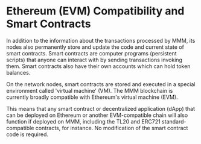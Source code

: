 # Ethereum (EVM) Compatibility and Smart Contracts

In addition to the information about the transactions processed by MMM, its nodes also permanently store and update the code and current state of smart contracts. Smart contracts are computer programs (persistent scripts) that anyone can interact with by sending transactions invoking them. Smart contracts also have their own accounts which can hold token balances.  

On the network nodes, smart contracts are stored and executed in a special environment called 'virtual machine' (VM). The MMM blockchain is currently broadly compatible with Ethereum's virtual machine (EVM). 

This means that any smart contract or decentralized application (dApp) that can be deployed on Ethereum or another EVM-compatible chain will also function if deployed on MMM, including the TL20 and ERC721 standard-compatible contracts, for instance. No modification of the smart contract code is required. 
